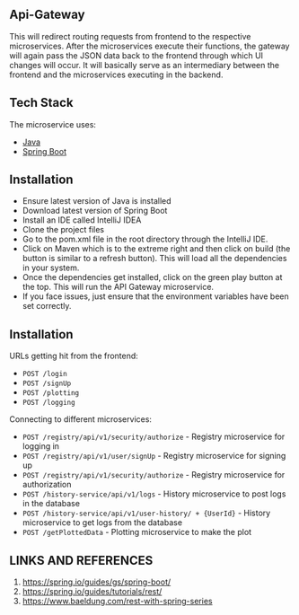 
## Api-Gateway
This will redirect routing requests from frontend to the respective microservices. After the microservices execute their functions, the gateway will again pass the JSON data back to the frontend through which UI changes will occur. It will basically serve as an intermediary between the frontend and the microservices executing in the backend.

## Tech Stack
The microservice uses:
 - [Java](https://www.java.com/en/)
 - [Spring Boot](https://spring.io/projects/spring-boot)

## Installation
 - Ensure latest version of Java is installed
 - Download latest version of Spring Boot
 - Install an IDE called IntelliJ IDEA
 - Clone the project files
 - Go to the pom.xml file in the root directory through the IntelliJ IDE.
 - Click on Maven which is to the extreme right and then click on build (the button is similar to a refresh button). This will load all the dependencies in your system.
 - Once the dependencies get installed, click on the green play button at the top. This will run the API Gateway microservice.
 - If you face issues, just ensure that the environment variables have been set correctly.

## Installation
URLs getting hit from the frontend:
 - `POST /login`
 - `POST /signUp`
 - `POST /plotting`
 - `POST /logging`

Connecting to different microservices:
 - `POST /registry/api/v1/security/authorize` - Registry microservice for logging in 
 - `POST /registry/api/v1/user/signUp` - Registry microservice for signing up
 - `POST /registry/api/v1/security/authorize` - Registry microservice for authorization
 - `POST /history-service/api/v1/logs` - History microservice to post logs in the database
 - `POST /history-service/api/v1/user-history/ + {UserId}` - History microservice to get logs from the database
 - `POST /getPlottedData` - Plotting microservice to make the plot




## LINKS AND REFERENCES
 1. https://spring.io/guides/gs/spring-boot/
 2. https://spring.io/guides/tutorials/rest/
 3. https://www.baeldung.com/rest-with-spring-series
